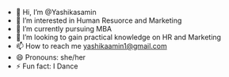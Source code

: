 - 👋 Hi, I’m @Yashikasamin
- 👀 I’m interested in Human Resuorce and Marketing
- 🌱 I’m currently pursuing MBA
- 💞️ I’m looking to gain practical knowledge on HR and Marketing
- 📫 How to reach me yashikaamin1@gmail.com
- 😄 Pronouns: she/her
- ⚡ Fun fact: I Dance 

<!---
Yashikasamin/Yashikasamin is a ✨ special ✨ repository because its `README.md` (this file) appears on your GitHub profile.
You can click the Preview link to take a look at your changes.
--->
